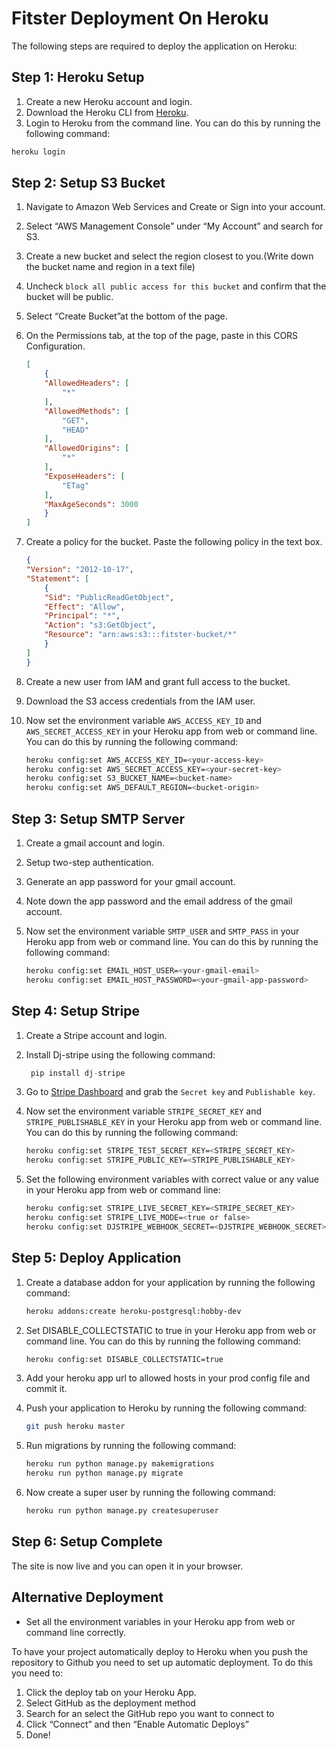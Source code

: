 # Fitster Deployment On Heroku

The following steps are required to deploy the application on Heroku:

## Step 1: Heroku Setup

1. Create a new Heroku account and login.
2. Download the Heroku CLI from [Heroku](https://devcenter.heroku.com/articles/heroku-cli).
3. Login to Heroku from the command line. You can do this by running the following command:

```bash
heroku login
```

## Step 2: Setup S3 Bucket

1. Navigate to Amazon Web Services and Create or Sign into your account.
2. Select “AWS Management Console” under “My Account” and search for S3.
3. Create a new bucket and select the region closest to you.(Write down the bucket name and region in a text file)
4. Uncheck `block all public access for this bucket` and confirm that the bucket will be public.
5. Select “Create Bucket”at the bottom of the page.
6. On the Permissions tab, at the top of the page, paste in this CORS Configuration.

    ```json
    [
        {
        "AllowedHeaders": [
            "*"
        ],
        "AllowedMethods": [
            "GET",
            "HEAD"
        ],
        "AllowedOrigins": [
            "*"
        ],
        "ExposeHeaders": [
            "ETag"
        ],
        "MaxAgeSeconds": 3000
        }
    ]
    ```

7. Create a policy for the bucket. Paste the following policy in the text box.

    ```json
    {
    "Version": "2012-10-17",
    "Statement": [
        {
        "Sid": "PublicReadGetObject",
        "Effect": "Allow",
        "Principal": "*",
        "Action": "s3:GetObject",
        "Resource": "arn:aws:s3:::fitster-bucket/*"
        }
    ]
    }
    ```

8. Create a new user from IAM and grant full access to the bucket.
9. Download the S3 access credentials from the IAM user.
10. Now set the environment variable `AWS_ACCESS_KEY_ID` and `AWS_SECRET_ACCESS_KEY` in your Heroku app from web or command line. You can do this by running the following command:

    ```bash
    heroku config:set AWS_ACCESS_KEY_ID=<your-access-key>
    heroku config:set AWS_SECRET_ACCESS_KEY=<your-secret-key>
    heroku config:set S3_BUCKET_NAME=<bucket-name>
    heroku config:set AWS_DEFAULT_REGION=<bucket-origin>
    ```

## Step 3: Setup SMTP Server

1. Create a gmail account and login.
2. Setup two-step authentication.
3. Generate an app password for your gmail account.
4. Note down the app password and the email address of the gmail account.
5. Now set the environment variable `SMTP_USER` and `SMTP_PASS` in your Heroku app from web or command line. You can do this by running the following command:

    ```bash
    heroku config:set EMAIL_HOST_USER=<your-gmail-email>
    heroku config:set EMAIL_HOST_PASSWORD=<your-gmail-app-password>
    ```

## Step 4: Setup Stripe

1. Create a Stripe account and login.
2. Install Dj-stripe using the following command:

   ```python
    pip install dj-stripe
   ```

3. Go to [Stripe Dashboard](https://dashboard.stripe.com/account/apikeys) and grab the `Secret key` and `Publishable key`.
4. Now set the environment variable `STRIPE_SECRET_KEY` and `STRIPE_PUBLISHABLE_KEY` in your Heroku app from web or command line. You can do this by running the following command:

    ```bash
    heroku config:set STRIPE_TEST_SECRET_KEY=<STRIPE_SECRET_KEY>
    heroku config:set STRIPE_PUBLIC_KEY=<STRIPE_PUBLISHABLE_KEY>
    ```

5. Set the following environment variables with correct value or any value in your Heroku app from web or command line:

    ```bash
    heroku config:set STRIPE_LIVE_SECRET_KEY=<STRIPE_SECRET_KEY>
    heroku config:set STRIPE_LIVE_MODE=<true or false>
    heroku config:set DJSTRIPE_WEBHOOK_SECRET=<DJSTRIPE_WEBHOOK_SECRET>
    ```

## Step 5: Deploy Application

1. Create a database addon for your application by running the following command:

    ```bash
    heroku addons:create heroku-postgresql:hobby-dev
    ```

2. Set DISABLE_COLLECTSTATIC to true in your Heroku app from web or command line. You can do this by running the following command:

    ```bash
    heroku config:set DISABLE_COLLECTSTATIC=true
    ```

3. Add your heroku app url to allowed hosts in your prod config file and commit it.

4. Push your application to Heroku by running the following command:

    ```bash
    git push heroku master
    ```

5. Run migrations by running the following command:

    ```bash
    heroku run python manage.py makemigrations
    heroku run python manage.py migrate
    ```

6. Now create a super user by running the following command:

    ```bash
    heroku run python manage.py createsuperuser
    ```

## Step 6: Setup Complete

The site is now live and you can open it in your browser.

## Alternative Deployment

- Set all the environment variables in your Heroku app from web or command line correctly.

To have your project automatically deploy to Heroku when you push the repository to Github you need to set up automatic deployment. To do this you need to:

1. Click the deploy tab on your Heroku App.
2. Select GitHub as the deployment method
3. Search for an select the GitHub repo you want to connect to
4. Click “Connect” and then “Enable Automatic Deploys”
5. Done!
